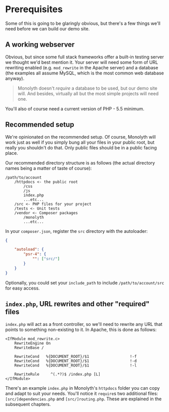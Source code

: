 # Prerequisites
Some of this is going to be glaringly obvious, but there's a few things we'll
need before we can build our demo site.

## A working webserver
Obvious, but since some full stack frameworks offer a built-in testing server we
thought we'd best mention it. Your server will need some form of URL rewriting
enabled (e.g. `mod_rewrite` in the Apache server) and a database (the examples
all assume MySQL, which is the most common web database anyway).

> Monolyth doesn't _require_ a database to be used, but our demo site will. And
> besides, virtually all but the most simple projects will need one.

You'll also of course need a current version of PHP - 5.5 minimum.

## Recommended setup
We're opinionated on the recommended setup. Of course, Monolyth will work just
as well if you simply bung all your files in your public root, but really you
shouldn't do that. Only public files should be in a public facing place.

Our recommended directory structure is as follows (the actual directory names
being a matter of taste of course):

    /path/to/account
        /httpdocs <- the public root
            /css
            /js
            index.php
            ...etc...
        /src <- PHP files for your project
        /tests <- Unit tests
        /vendor <- Composer packages
            /monolyth
            ...etc...

In your `composer.json`, register the `src` directory with the autoloader:

```json
{

    "autoload": {
        "psr-4": {
            "": ["src/"]
        }
    }
}
```

Optionally, you could set your `include_path` to include `/path/to/account/src`
for easy access.

## `index.php`, URL rewrites and other "required" files
`index.php` will act as a front controller, so we'll need to rewrite any URL
that points to something non-existing to it. In Apache, this is done as follows:

    <IfModule mod_rewrite.c>
        RewriteEngine On
        RewriteBase /
        
        RewriteCond   %{DOCUMENT_ROOT}/$1                  !-f
        RewriteCond   %{DOCUMENT_ROOT}/$1                  !-d
        RewriteCond   %{DOCUMENT_ROOT}/$1                  !-l
        
        RewriteRule     ^(.*?)$ /index.php [L]
    </IfModule>

There's an example `index.php` in Monolyth's `httpdocs` folder you can copy and
adapt to suit your needs. You'll notice it `require`s two additional files:
`[src/]dependencies.php` and `[src/]routing.php`. These are explained in the
subsequent chapters.

